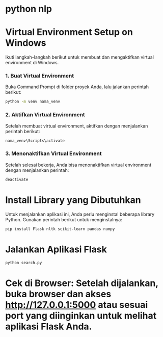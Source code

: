 # python nlp

# Virtual Environment Setup on Windows

Ikuti langkah-langkah berikut untuk membuat dan mengaktifkan virtual environment di Windows.

### 1. Buat Virtual Environment
Buka Command Prompt di folder proyek Anda, lalu jalankan perintah berikut:
```bash
python -m venv nama_venv
```

### 2. Aktifkan Virtual Environment
Setelah membuat virtual environment, aktifkan dengan menjalankan perintah berikut:
```bash
nama_venv\Scripts\activate
```

### 3. Menonaktifkan Virtual Environment
Setelah selesai bekerja, Anda bisa menonaktifkan virtual environment dengan menjalankan perintah:
```bash
deactivate
```


# Install Library yang Dibutuhkan

Untuk menjalankan aplikasi ini, Anda perlu menginstal beberapa library Python. Gunakan perintah berikut untuk menginstalnya:

```bash
pip install Flask nltk scikit-learn pandas numpy
```

# Jalankan Aplikasi Flask
```bash
python search.py
```

# Cek di Browser: Setelah dijalankan, buka browser dan akses http://127.0.0.1:5000 atau sesuai port yang diinginkan untuk melihat aplikasi Flask Anda.